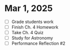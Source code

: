 # Mar 1, 2025
- [ ] Grade students work
- [ ] Finish Ch. 4 Homework
- [ ] Take Ch. 4 Quiz
- [ ] Study for Astronomy 
- [ ] Performance Reflection #2
<!--stackedit_data:
eyJoaXN0b3J5IjpbMTg5NjQ3NjQ3NywxNDQ0NjYwODQwXX0=
-->
